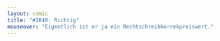 ```yaml
---
layout: comic
title: "#2840: Richtig"
mouseover: "Eigentlich ist er ja ein Rechtschreibkorrekpreiswert."
---
```

